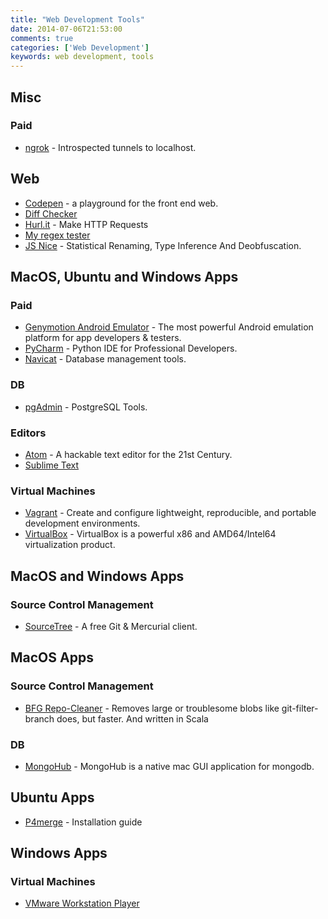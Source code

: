 ```yaml
---
title: "Web Development Tools"
date: 2014-07-06T21:53:00
comments: true
categories: ['Web Development']
keywords: web development, tools
---
```


## Misc
### Paid
* [ngrok](https://ngrok.com/) - Introspected tunnels to localhost.

## Web
* [Codepen](http://codepen.io/) - a playground for the front end web.
* [Diff Checker](http://www.diffchecker.com/diff)
* [Hurl.it](http://www.hurl.it/) - Make HTTP Requests
* [My regex tester](http://www.myregextester.com/index.php)
* [JS Nice](http://jsnice.org/) - Statistical Renaming, Type Inference And Deobfuscation.


## MacOS, Ubuntu and Windows Apps
### Paid
* [Genymotion Android Emulator](https://www.genymotion.com/desktop/) - The most powerful Android emulation platform for app developers & testers.
* [PyCharm](https://www.jetbrains.com/pycharm/) - Python IDE
for Professional Developers.
* [Navicat](http://www.navicat.com/products) - Database management tools.

### DB
* [pgAdmin](http://www.pgadmin.org/) - PostgreSQL Tools.

### Editors
* [Atom](https://atom.io/) - A hackable text editor for the 21st Century.
* [Sublime Text](http://www.sublimetext.com/)

### Virtual Machines
* [Vagrant](http://www.vagrantup.com/) - Create and configure lightweight, reproducible, and portable development environments.
* [VirtualBox](https://www.virtualbox.org/) - VirtualBox is a powerful x86 and AMD64/Intel64 virtualization product.


## MacOS and Windows Apps

### Source Control Management
* [SourceTree](http://www.sourcetreeapp.com/) - A free Git & Mercurial client.

## MacOS Apps
### Source Control Management
* [BFG Repo-Cleaner](https://rtyley.github.io/bfg-repo-cleaner/) - Removes large or troublesome blobs like git-filter-branch does, but faster. And written in Scala

### DB
* [MongoHub](https://github.com/bububa/MongoHub-Mac) - MongoHub is a native mac GUI application for mongodb.

## Ubuntu Apps
* [P4merge](https://pempek.net/articles/2014/04/18/git-p4merge/) - Installation guide

## Windows Apps

### Virtual Machines
* [VMware Workstation Player](https://www.vmware.com/products/workstation-player.html)